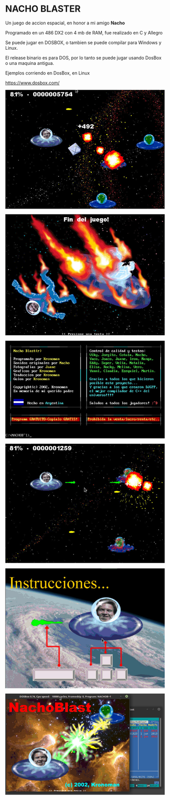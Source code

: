 # NACHO BLASTER

Un juego de accion espacial, en honor a mi amigo **Nacho**

Programado en un 486 DX2 con 4 mb de RAM, fue realizado en C y Allegro

Se puede jugar en DOSBOX, o tambien se puede compilar para Windows y Linux.

El release binario es para DOS, por lo tanto se puede jugar usando DosBox o una maquina antigua.

Ejemplos corriendo en DosBox, en Linux

https://www.dosbox.com/


![ScreenShot](screenshots/1.jpg)

![ScreenShot](screenshots/2.jpg)

![ScreenShot](screenshots/3.jpg)

![ScreenShot](screenshots/4.jpg)

![ScreenShot](screenshots/5.jpg)

![ScreenShot](screenshots/6.jpg)


